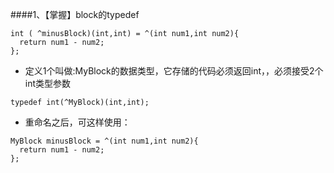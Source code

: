 ####1、【掌握】block的typedef
```objc
int ( ^minusBlock)(int,int) = ^(int num1,int num2){
  return num1 - num2;
};
```
* 定义1个叫做:MyBlock的数据类型，它存储的代码必须返回int，，必须接受2个int类型参数
```objc
typedef int(^MyBlock)(int,int);
```
* 重命名之后，可这样使用：
```objc
MyBlock minusBlock = ^(int num1,int num2){
  return num1 - num2;
};
```



